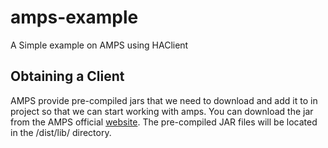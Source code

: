# amps-example
A Simple example on AMPS using HAClient

## Obtaining a Client

AMPS provide pre-compiled jars that we need to download and add it to in project so that we can start working with amps. You can download the jar from the AMPS official [website](http://www.crankuptheamps.com/develop/). The pre-compiled JAR files will be located in the /dist/lib/ directory.

